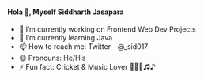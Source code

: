 #### Hola 👋, Myself Siddharth Jasapara 

- 🔭 I’m currently working on Frontend Web Dev Projects
- 🌱 I’m currently learning Java <!-- 👯 I’m looking to collaborate on ... - 🤔 I’m looking for help with ... - 💬 Ask me about ... -->
- 📫 How to reach me: Twitter - @_sid017
- 😄 Pronouns: He/His
- ⚡ Fun fact: Cricket & Music Lover 🏏🏏🎸♫♪

